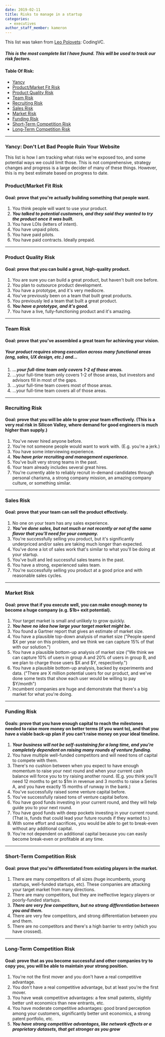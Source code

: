 ```yaml
---
date: 2019-02-11
title: Risks to manage in a startup
categories:
  - executives
author_staff_member: kameron
---
```


This list was taken from [Leo Polovets](https://www.codingvc.com/how-to-de-risk-a-startup): CodingVC.

##### This is the most complete list I have found. This will be used to track our risk factors.

#### Table Of Risk:

  * [Yancy](https://github.com/KameronKales/yancy-public#Yancy)
  * [Product/Market Fit Risk](https://github.com/KameronKales/yancy-public#Product/Market-Fit-Risk)
  * [Product Quality Risk](https://github.com/KameronKales/yancy-public#Product-Quality-Risk)
  * [Team Risk](https://github.com/KameronKales/yancy-public#Team-Risk)
  * [Recruiting Risk](https://github.com/KameronKales/yancy-public#Recruiting-Risk)
  * [Sales Risk](https://github.com/KameronKales/yancy-public#Sales-Risk)
  * [Market Risk](https://github.com/KameronKales/yancy-public#Market-Risk)
  * [Funding Risk](https://github.com/KameronKales/yancy-public#Funding-Risk)
  * [Short-Term Competition Risk](https://github.com/KameronKales/yancy-public#Short-Term-Competition-Risk)
  * [Long-Term Competition Risk](https://github.com/KameronKales/yancy-public#Long-Term-Competition-Risk)

  ***

### Yancy: Don't Let Bad People Ruin Your Website

This list is how I am tracking what risks we're exposed too, and some potential ways we could limit those. This is not comprehensive, strategy changes and progress is a large decider of many of these things. However, this is my best estimate based on progress to date.

### Product/Market Fit Risk
#### Goal: prove that you're actually building something that people want.

1. You think people will want to use your product.
2. ***You talked to potential customers, and they said they wanted to try the product once it was built.***
2. You have LOIs (letters of intent).
3. You have unpaid pilots.
4. You have paid pilots.
5. You have paid contracts. Ideally prepaid.

***


### Product Quality Risk
#### Goal: prove that you can build a great, high-quality product.

1. You are sure you can build a great product, but haven't built one before.
1. You plan to outsource product development.
1. You have a prototype, and it's very mediocre.
2. You've previously been on a team that built great products.
3. You previously led a team that built a great product.
4. ***You have a prototype, and it's good.***
5. You have a live, fully-functioning product and it's amazing.

***

### Team Risk
#### Goal: prove that you've assembled a great team for achieving your vision.

##### Your product requires strong execution across many functional areas (eng, sales, UX design, etc.) and...

1. ***...your full-time team only covers 1-2 of those areas.***
3. ...your full-time team only covers 1-2 of those areas, but investors and advisors fill in most of the gaps.
4. ...your full-time team covers most of those areas.
5. ...your full-time team covers all of those areas.


***


### Recruiting Risk
#### Goal: prove that you will be able to grow your team effectively. (This is a very real risk in Silicon Valley, where demand for good engineers is much higher than supply.)

1. You've never hired anyone before.
1. You're not someone people would want to work with. (E.g. you're a jerk.)
2. You have some interviewing experience.
3. ***You have prior recruiting and management experience.***
4. You've built very strong teams in the past.
4. Your team already includes several great hires.
5. You're currently able to reliably recruit in-demand candidates through personal charisma, a strong company mission, an amazing company culture, or something similar.


***


### Sales Risk
#### Goal: prove that your team can sell the product effectively.

1. No one on your team has any sales experience.
2. ***You've done sales, but not much or not recently or not of the same flavor that you'll need for your company.***
3. You're successfully selling you product, but it's significantly underpriced and/or sales are taking much longer than expected.
3. You've done a lot of sales work that's similar to what you'll be doing at your startup.
3. You've built and led successful sales teams in the past.
4. You have a strong, experienced sales team.
5. You're successfully selling you product at a good price and with reasonable sales cycles.


***


### Market Risk
#### Goal: prove that if you execute well, you can make enough money to become a huge company (e.g. $1b+ exit potential).

1. Your target market is small and unlikely to grow quickly.
1. ***You have no idea how large your target market might be.***
3. You found a Gartner report that gives an estimate of market size.
4. You have a plausible top-down analysis of market size ("People spend $X per year on this problem, and we think we can capture 15% of that with our solution.")
4. You have a plausible bottom-up analysis of market size ("We think we can capture 10% of users in group A and 20% of users in group B, and we plan to charge those users $X and $Y, respectively.")
5. You have a plausible bottom-up analysis, backed by experiments and data. ("There are X million potential users for our product, and we've done some tests that show each user would be willing to pay $Y/month")
5. Incumbent companies are huge and demonstrate that there's a big market for what you're doing.

***


### Funding Risk
#### Goals: prove that you have enough capital to reach the milestones needed to raise more money on better terms (if you want to), and that you have a viable back-up plan if you can't raise money on your ideal timeline.

1. ***Your business will not be self-sustaining for a long time, and you're completely dependent on raising many rounds of venture funding.***
1. You have multiple well-funded competitors and will need tons of capital to compete with them.
2. There's no cushion between when you expect to have enough momentum to raise your next round and when your current cash balance will force you to try raising another round. (E.g. you think you'll need 12 months to get to $1m in revenue and 3 months to raise a Series A, and you have exactly 15 months of runway in the bank.)
2. You've successfully raised some venture capital before.
3. You've successfully raised tons of venture capital before.
3. You have good funds investing in your current round, and they will help guide you to your next round.
4. You have good funds with deep pockets investing in your current round. (That is, funds that could lead your future rounds if they wanted to.)
4. With some effort and sacrifices, you would be able to get to break-even without any additional capital.
5. You're not dependent on additional capital because you can easily become break-even or profitable at any time.


***

### Short-Term Competition Risk
#### Goal: prove that you're differentiated from existing players in the market.

1. There are many competitors of all sizes (huge incumbents, young startups, well-funded startups, etc). These companies are attacking your target market from many directions.
2. There are many competitors, but they are ineffective legacy players or poorly-funded startups.
3. ***There are very few competitors, but no strong differentiation between you and them.***
4. There are very few competitors, and strong differentiation between you and them.
5. There are no competitors and there's a high barrier to entry (which you have crossed).


***

### Long-Term Competition Risk
#### Goal: prove that as you become successful and other companies try to copy you, you will be able to maintain your strong position.

1. You're not the first mover and you don't have a real competitive advantage.
2. You don't have a real competitive advantage, but at least you're the first mover.
3. You have weak competitive advantages: a few small patents, slightly better unit economics than new entrants, etc.
4. You have moderate competitive advantages: good brand perception among your customers, significantly better unit economics, a strong patent portfolio, etc.
5. ***You have strong competitive advantages, like network effects or a proprietary datasets, that get stronger as you grow***
